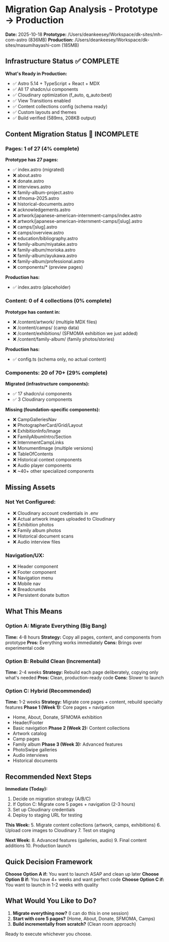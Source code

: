 # Migration Gap Analysis - Prototype → Production
**Date:** 2025-10-18
**Prototype:** /Users/deankeesey/Workspace/dk-sites/mh-com-astro (836MB)
**Production:** /Users/deankeesey/Workspace/dk-sites/masumihayashi-com (185MB)

## Infrastructure Status ✅ COMPLETE

**What's Ready in Production:**
- ✅ Astro 5.14 + TypeScript + React + MDX
- ✅ All 17 shadcn/ui components
- ✅ Cloudinary optimization (f_auto, q_auto:best)
- ✅ View Transitions enabled
- ✅ Content collections config (schema ready)
- ✅ Custom layouts and themes
- ✅ Build verified (589ms, 208KB output)

## Content Migration Status 🚧 INCOMPLETE

### Pages: 1 of 27 (4% complete)

**Prototype has 27 pages:**
- ✅ index.astro (migrated)
- ❌ about.astro
- ❌ donate.astro
- ❌ interviews.astro
- ❌ family-album-project.astro
- ❌ sfmoma-2025.astro
- ❌ historical-documents.astro
- ❌ acknowledgements.astro
- ❌ artwork/japanese-american-internment-camps/index.astro
- ❌ artwork/japanese-american-internment-camps/[slug].astro
- ❌ camps/[slug].astro
- ❌ camps/overview.astro
- ❌ education/bibliography.astro
- ❌ family-album/miyatake.astro
- ❌ family-album/morioka.astro
- ❌ family-album/ayukawa.astro
- ❌ family-album/professional.astro
- ❌ components/* (preview pages)

**Production has:**
- ✅ index.astro (placeholder)

### Content: 0 of 4 collections (0% complete)

**Prototype has content in:**
- ❌ /content/artwork/ (multiple MDX files)
- ❌ /content/camps/ (camp data)
- ❌ /content/exhibitions/ (SFMOMA exhibition we just added)
- ❌ /content/family-album/ (family photos/stories)

**Production has:**
- ✅ config.ts (schema only, no actual content)

### Components: 20 of 70+ (29% complete)

**Migrated (infrastructure components):**
- ✅ 17 shadcn/ui components
- ✅ 3 Cloudinary components

**Missing (foundation-specific components):**
- ❌ CampGalleriesNav
- ❌ PhotographerCard/Grid/Layout
- ❌ ExhibitionInfo/Image
- ❌ FamilyAlbumIntro/Section
- ❌ InternmentCampLinks
- ❌ MonumentImage (multiple versions)
- ❌ TableOfContents
- ❌ Historical context components
- ❌ Audio player components
- ❌ ~40+ other specialized components

## Missing Assets

### Not Yet Configured:
- ❌ Cloudinary account credentials in .env
- ❌ Actual artwork images uploaded to Cloudinary
- ❌ Exhibition photos
- ❌ Family album photos
- ❌ Historical document scans
- ❌ Audio interview files

### Navigation/UX:
- ❌ Header component
- ❌ Footer component
- ❌ Navigation menu
- ❌ Mobile nav
- ❌ Breadcrumbs
- ❌ Persistent donate button

## What This Means

### Option A: Migrate Everything (Big Bang)
**Time:** 4-8 hours
**Strategy:** Copy all pages, content, and components from prototype
**Pros:** Everything works immediately
**Cons:** Brings over experimental code

### Option B: Rebuild Clean (Incremental)
**Time:** 2-4 weeks
**Strategy:** Rebuild each page deliberately, copying only what's needed
**Pros:** Clean, production-ready code
**Cons:** Slower to launch

### Option C: Hybrid (Recommended)
**Time:** 1-2 weeks
**Strategy:** Migrate core pages + content, rebuild specialty features
**Phase 1 (Week 1):** Core pages + navigation
- Home, About, Donate, SFMOMA exhibition
- Header/Footer
- Basic navigation
**Phase 2 (Week 2):** Content collections
- Artwork catalog
- Camp pages
- Family album
**Phase 3 (Week 3):** Advanced features
- PhotoSwipe galleries
- Audio interviews
- Historical documents

## Recommended Next Steps

**Immediate (Today):**
1. Decide on migration strategy (A/B/C)
2. If Option C: Migrate core 5 pages + navigation (2-3 hours)
3. Set up Cloudinary credentials
4. Deploy to staging URL for testing

**This Week:**
5. Migrate content collections (artwork, camps, exhibitions)
6. Upload core images to Cloudinary
7. Test on staging

**Next Week:**
8. Advanced features (galleries, audio)
9. Final content additions
10. Production launch

## Quick Decision Framework

**Choose Option A if:** You want to launch ASAP and clean up later
**Choose Option B if:** You have 4+ weeks and want perfect code
**Choose Option C if:** You want to launch in 1-2 weeks with quality

## What Would You Like to Do?

1. **Migrate everything now?** (I can do this in one session)
2. **Start with core 5 pages?** (Home, About, Donate, SFMOMA, Camps)
3. **Build incrementally from scratch?** (Clean room approach)

Ready to execute whichever you choose.
